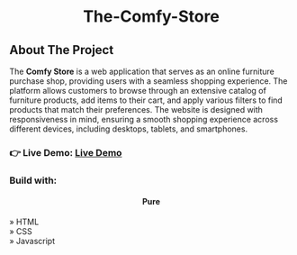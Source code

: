 <h1 align="center" >The-Comfy-Store</h1>
<h2 align="left">About The Project</h2>
<p>The <b>Comfy Store</b> is a web application that serves as an online furniture purchase shop, providing users with a seamless shopping experience. The platform allows customers to browse through an extensive catalog of furniture products, add items to their cart, and apply various filters to find products that match their preferences. The website is designed with responsiveness in mind, ensuring a smooth shopping experience across different devices, including desktops, tablets, and smartphones.</p>
<h3 align="left">👉 Live Demo: <a href="https://hkt13.github.io/The-Comfy-Store/" target=" ">Live Demo</a></h3>
<h3>Build with:</h3>
<h4 align="center">Pure</h4>
» HTML <br>
» CSS <br>
» Javascript
